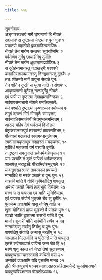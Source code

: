 ```yaml
---
title: ०१६

---
```

सुमनोवाच-  
अङ्गारसञ्चये मार्गे घृष्यमाणो हि नीयते  
दह्यमानः स दुष्टात्मा चेष्टमानः पुनः पुनः १  
यत्रातपो महातीव्रो द्वादशादित्यतापितः  
नीयते तेन मार्गेण सन्तप्तः सूर्यरश्मिभिः २  
पर्वतेष्वेव दुर्गेषु छायाहीनेषु दुर्मतिः  
नीयते तेन मार्गेण क्षुधातृष्णाप्रपीडितः ३  
स दूतैर्हन्यमानस्तु गदाखड्गैः परश्वधैः  
कशाभिस्ताड्यमानस्तु निन्द्यमानस्तु दूतकैः ४  
ततः शीतमये मार्गे वायुना सेव्यते पुनः  
तेन शीतेन दुःखी स भूत्वा याति न संशयः ५  
आकृष्यमाणो दूतैस्तु नानादुर्गेषु नीयते  
एवं पापी स दुष्टात्मा देवब्राह्मणनिन्दकः ६  
सर्वपापसमाचारो नीयते यमकिङ्करैः  
यमं पश्यति दुष्टात्मा कृष्णाञ्जनचयोपमम् ७  
तमुग्रं दारुणं भीमं भीमदूतैः समावृतम्  
सर्वव्याधिसमाकीर्णं चित्रगुप्तसमन्वितम् ८  
आरूढं महिषं देवं धर्मराजं द्विजोत्तम  
दंष्ट्राकरालमत्युग्रं तस्यास्यं कालसन्निभम् ९  
पीतवासं गदाहस्तं रक्तगन्धानुलेपनम्  
रक्तमाल्यकृताभूषं गदाहस्तं भयङ्करम् १०  
एवंविधं महाकायं यमं पश्यति दुर्मतिः  
तं दृष्ट्वा समनुप्राप्तं सर्वधर्मबहिष्कृतम् ११  
यमः पश्यति तं दुष्टं पापिष्ठं धर्मकण्टकम्  
शासयेत्तु महादुःखैः पीडाभिर्दारुमुद्गलैः १२  
यावद्युगसहस्रान्तं तावत्कालं प्रपच्यते  
नानाविधे च नरके पच्यते च पुनः पुनः १३  
नारकीं याति वै योनिं कृमिकोटिषु पापकृत्  
अमेध्ये पच्यते नित्यं हाहाभूतो विचेतनः १४  
मरणं च स पापात्मा एवं याति सुनिश्चितम्  
एवं पापस्य संयोगं भुङ्क्ते चैव सु दुर्मतिः १५  
पुनर्जन्म प्रवक्ष्यामि यासु योनिषु याति च  
शुनां योनिशतं प्राप्य भुङ्क्ते वै पातकं पुनः १६  
व्याघ्रो भवति दुष्टात्मा रासभीं याति वै पुनः  
मार्जार शूकरीं योनिं सर्पयोनिं तथैव च १७  
नानाभेदासु सर्वासु तिर्यक्षु च पुनः पुनः  
पापपक्षिषु संयाति अन्यासु महतीषु च १८  
चाण्डाल भिल्लयोनिं च पुलिन्दीं याति पापकृत्  
एतत्ते सर्वमाख्यातं पापिनां जन्म चैव हि १९  
मरणे शृणु कान्त त्वं चेष्टां तेषां सुदारुणाम्  
पापपुण्यसमाचारस्तवाग्रे कथितो मया २०  
अन्यदेवं प्रवक्ष्यामि यदि पृच्छसि मानद २१  
इति श्रीपद्मपुराणे पञ्चपञ्चाशत्सहस्रसंहितायामैन्द्रे सुमनोपाख्याने  
पापपुण्यविवक्षानाम षोडशोऽध्यायः १६